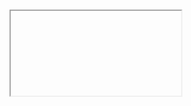 # <iframe> tests

Throwaway. Using for github pages.

Does it look good in Chrome, Firefox, Safari, IE11, and Edge?

Varying widths:

500px, 1000px, 1500px.

Full width.

Responsive.

Scrollbar inception?
